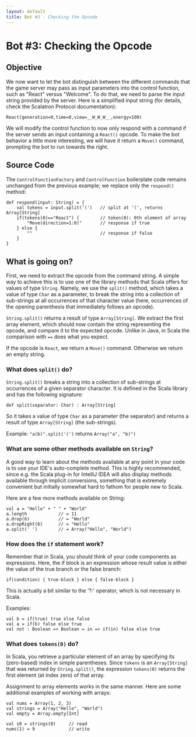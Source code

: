 ```yaml
---
layout: default
title: Bot #3 - Checking the Opcode
---
```

<div id='TutorialDocumentData' data-prev='/tutorial/tutorial_20_bot_02.html' data-next='/tutorial/tutorial_20_bot_04.html' />

# Bot #3: Checking the Opcode

## Objective

We now want to let the bot distinguish between the different commands that the game server
may pass as input parameters into the control function, such as "React" versus "Welcome".
To do that, we need to parse the input string provided by the server. Here is a simplified
input string (for details, check the Scalatron Protocol documentation):

    React(generation=0,time=0,view=__W_W_W__,energy=100)

We will modify the control function to now only respond with a command if the server sends
an input containing a `React()` opcode. To make the bot behavior a little more interesting,
we will have it return a `Move()` command, prompting the bot to run towards the right.


## Source Code <button class="LoadCodeButton" style="visibility: hidden;" data-url="/tutorial/tutorial_20_bot_03_sample_1.scala">Load into Editor</button>

The `ControlFunctionFactory` and `ControlFunction` boilerplate code remains unchanged from the
previous example; we replace only the `respond()` method:

    def respond(input: String) = {
        val tokens = input.split('(')   // split at '(', returns Array[String]
        if(tokens(0)=="React") {        // token(0): 0th element of array
            "Move(direction=1:0)"       // response if true
        } else {
            ""                          // response if false
        }
    }


## What is going on?

First, we need to extract the opcode from the command string. A simple way to achieve
this is to use one of the library methods that Scala offers for values of type `String`.
Namely, we use the `split()` method, which takes a value of type `Char` as a parameter,
to break the string into a collection of sub-strings at all occurrences of that character
value (here, occurrences of the opening parenthesis that immediately follows an opcode).

`String.split()` returns a result of type `Array[String]`. We extract the first array
element, which should now contain the string representing the opcode, and compare it
to the expected opcode. Unlike in Java, in Scala the comparison with `==` does what you
expect.

If the opcode is `React`, we return a `Move()` command. Otherwise we return an empty
string.


### What does `split()` do?

`String.split()` breaks a string into a collection of sub-strings at occurrences of a given
separator character. It is defined in the Scala library and has the following signature:

    def split(separator: Char) : Array[String]

So it takes a value of type `Char` as a parameter (the separator) and returns a result of
type `Array[String]` (the sub-strings).

Example: `"a(b)".split('(')` returns `Array("a", "b)")`



### What are some other methods available on `String`?

A good way to learn about the methods available at any point in your code is to use
your IDE's auto-complete method. This is highly recommended, since e.g. the Scala
plug-in for IntelliJ IDEA will also display methods available through implicit
conversions, something that is extremely convenient but initially somewhat hard to
fathom for people new to Scala.

Here are a few more methods available on String:

    val a = "Hello" + " " + "World"
    a.length            // = 11
    a.drop(6)           // = "World"
    a.dropRight(6)      // = "Hello"
    a.split(' ')        // = Array("Hello", "World")




### How does the `if` statement work?

Remember that in Scala, you should think of your code components as expressions. Here,
the if block is an expression whose result value is either the value of the true branch
or the false branch:

    if(condition) { true-block } else { false-block }

This is actually a bit similar to the '?:' operator, which is not
necessary in Scala.

Examples:

    val b = if(true) true else false
    val a = if(b) false else true
    val not : Boolean => Boolean = in => if(in) false else true



### What does `tokens(0)` do?

In Scala, you retrieve a particular element of an array by specifying its (zero-based)
index in simple parentheses. Since `tokens` is an `Array[String]` that was returned by
`String.split()`, the expression `tokens(0)` returns the first element (at index zero)
of that array.

Assignment to array elements works in the same manner. Here are some additional examples
of working with arrays:

    val nums = Array(1, 2, 3)
    val strings = Array("Hello", "World")
    val empty = Array.empty[Int]

    val s0 = strings(0)     // read
    nums(1) = 9             // write

